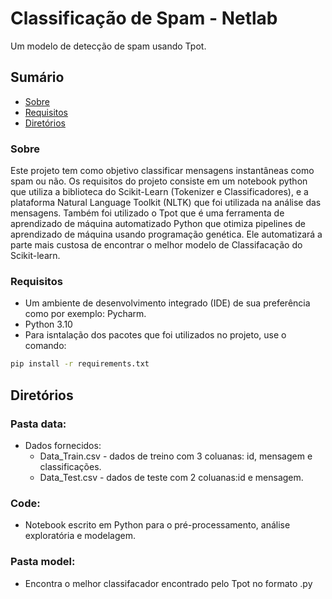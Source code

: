 # Classificação de Spam - Netlab

Um modelo de detecção de spam usando Tpot.

## Sumário

- [Sobre](#sobre)
- [Requisitos](#requisitos)
- [Diretórios](#diretorios)


### Sobre

Este projeto tem como objetivo classificar mensagens instantâneas como spam ou não. Os requisitos do projeto consiste em um notebook python que utiliza a biblioteca do Scikit-Learn (Tokenizer e Classificadores), e a plataforma Natural Language Toolkit (NLTK) que foi utilizada na análise das mensagens. Também foi utilizado o Tpot que é uma ferramenta de aprendizado de máquina automatizado Python que otimiza pipelines de aprendizado de máquina usando programação genética. Ele automatizará a parte mais custosa de encontrar o melhor modelo de Classifacação do Scikit-learn.

### Requisitos

- Um ambiente de desenvolvimento integrado (IDE) de sua preferência como por exemplo: Pycharm.
- Python 3.10
- Para isntalação dos pacotes que foi utilizados no projeto, use o comando:
```bash
pip install -r requirements.txt
```
## Diretórios

### Pasta data:

- Dados fornecidos:
  - Data_Train.csv - dados de treino com 3 coluanas: id, mensagem e classificações.
  - Data_Test.csv - dados de teste com 2 coluanas:id e mensagem.

### Code:
 
- Notebook escrito em Python para o pré-processamento, análise exploratória e modelagem.

### Pasta model:

- Encontra o melhor classifacador encontrado pelo Tpot no formato .py
